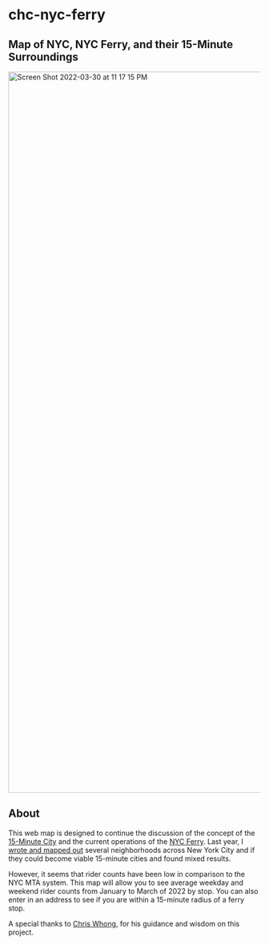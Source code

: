 # chc-nyc-ferry

## Map of NYC, NYC Ferry, and their 15-Minute Surroundings 
<img width="1439" alt="Screen Shot 2022-03-30 at 11 17 15 PM" src="https://user-images.githubusercontent.com/74265514/160970207-f854aed2-1f3e-4f11-8cfb-a8d676b4aa7f.png">

## About
This web map is designed to continue the discussion of the concept of the <a href='https://www.cnu.org/publicsquare/2021/02/08/defining-15-minute-city'>15-Minute City</a> and the current operations of the <a href='https://www.ferry.nyc/'>NYC Ferry</a>. Last year, I <a href='https://chc9813.medium.com/the-15-minute-city-in-a-new-york-minute-e3d7ea0a0bda'>wrote and mapped out</a> several neighborhoods across New York City and if they could become viable 15-minute cities and found mixed results.

However, it seems that rider counts have been low in comparison to the NYC MTA system. This map will allow you to see average weekday and weekend rider counts from January to March of 2022 by stop. You can also enter in an address to see if you are within a 15-minute radius of a ferry stop. 

A special thanks to <a href ='https://chriswhong.com/'>Chris Whong</a>, for his guidance and wisdom on this project.
